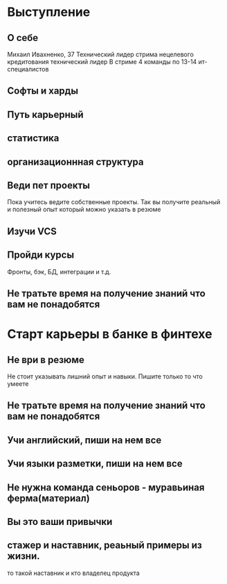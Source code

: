 
# Выступление
## О себе
Михаил Ивахненко, 37
Технический лидер стрима нецелевого кредитования
технический лидер
В стриме 4 команды по 13-14 ит-специалистов
## Софты и харды
## Путь карьерный
## статистика
## организационнная структура
## Веди пет проекты
Пока учитесь ведите собственные проекты. Так вы получите реальный и полезный опыт который можно указать в резюме
## Изучи VCS
## Пройди курсы
Фронты, бэк, БД, интеграции и т.д.
## Не тратьте время на получение знаний что вам не понадобятся

Старт карьеры в банке в финтехе
=======
## Не ври в резюме
Не стоит указывать лишний опыт и навыки. Пишите только то что умеете
## Не тратьте время на получение знаний что вам не понадобятся
## Учи английский, пиши на нем все
## Учи языки разметки, пиши на нем все
## Не нужна команда сеньоров - муравьиная ферма(материал)

## Вы это ваши привычки
## стажер и наставник, реаьный примеры из жизни.
то такой наставник и кто владелец продукта